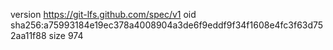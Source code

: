 version https://git-lfs.github.com/spec/v1
oid sha256:a75993184e19ec378a4008904a3de6f9eddf9f34f1608e4fc3f63d752aa11f88
size 974

